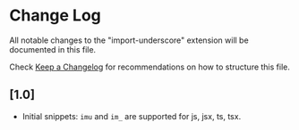 # Change Log

All notable changes to the "import-underscore" extension will be documented in this file.

Check [Keep a Changelog](http://keepachangelog.com/) for recommendations on how to structure this file.

## [1.0]

- Initial snippets: `imu` and `im_` are supported for js, jsx, ts, tsx.